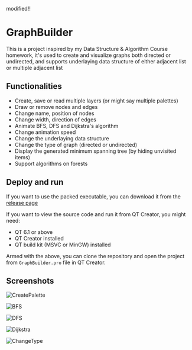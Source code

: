 modified!!
# GraphBuilder

This is a project inspired by my Data Structure & Algorithm Course homework, it's used to create and visualize graphs both directed or undirected, and supports underlaying data structure of either adjacent list or multiple adjacent list

## Functionalities

- Create, save or read multiple layers (or might say multiple palettes)
- Draw or remove nodes and edges
- Change name, position of nodes
- Change width, direction of edges
- Animate BFS, DFS and Dijkstra's algorithm
- Change animation speed
- Change the underlaying data structure
- Change the type of graph (directed or undirected)
- Display the generated minimum spanning tree (by hiding unvisited items)
- Support algorithms on forests

## Deploy and run

If you want to use the packed executable, you can download it from the [release page](https://github.com/Linloir/GraphBuilder/releases)

If you want to view the source code and run it from QT Creator, you might need:

- QT 6.1 or above
- QT Creator installed
- QT build kit (MSVC or MinGW) installed

Armed with the above, you can clone the repository and open the project from `GraphBuilder.pro` file in QT Creator.

## Screenshots

![CreatePalette](screenshots/CreatePalette.gif)

![BFS](screenshots/BFS.gif)

![DFS](screenshots/DFS.gif)

![Dijkstra](screenshots/Dijkstra.gif)

![ChangeType](screenshots/ChangeType.gif)
